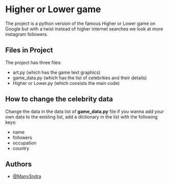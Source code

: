 # Higher or Lower game

The project is a python version of the famous Higher or Lower game on Google but with a twist instead of higher internet searches we look at more instagram followers.

## Files in Project

The project has three files:<br>
<ul>
    <li>art.py (which has the game text graphics)</li>
    <li>game_data.py (which has the list of celebrities and their details)</li>
    <li>Higher or Lower.py (which consists the main code)</li>
</ul>

## How to change the celebrity data

Change the data in the data list of <b><b><b><b>game_data.py</b></b></b></b> file if you wanna add your own data to the existing list, add a dictionary in the list with the following keys:<br>
<ul>
    <li>name</li>
    <li>followers</li>
    <li>occupation</li>
    <li>country</li>
</ul>

## Authors
- [@Manv3ndra](https://github.com/Manv3ndra)
